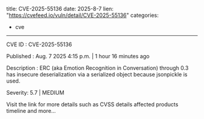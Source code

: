  
title: CVE-2025-55136
date: 2025-8-7
lien: "https://cvefeed.io/vuln/detail/CVE-2025-55136"
categories:
  - cve
---

CVE ID : CVE-2025-55136

Published :  Aug. 7
2025
4:15 p.m. | 1 hour
16 minutes ago

Description : ERC (aka Emotion Recognition in Conversation) through 0.3 has insecure deserialization via a serialized object because jsonpickle is used.

Severity: 5.7 | MEDIUM

Visit the link for more details
such as CVSS details
affected products
timeline
and more...
